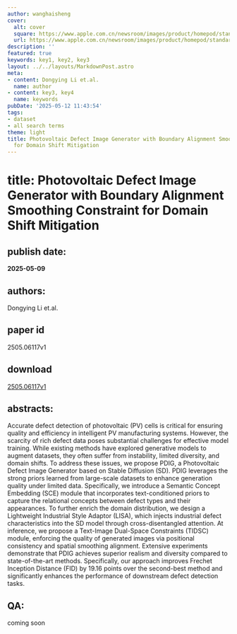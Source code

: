 ```yaml
---
author: wanghaisheng
cover:
  alt: cover
  square: https://www.apple.com.cn/newsroom/images/product/homepod/standard/Apple-HomePod-hero-230118_big.jpg.large_2x.jpg
  url: https://www.apple.com.cn/newsroom/images/product/homepod/standard/Apple-HomePod-hero-230118_big.jpg.large_2x.jpg
description: ''
featured: true
keywords: key1, key2, key3
layout: ../../layouts/MarkdownPost.astro
meta:
- content: Dongying Li et.al.
  name: author
- content: key3, key4
  name: keywords
pubDate: '2025-05-12 11:43:54'
tags:
- dataset
- all search terms
theme: light
title: Photovoltaic Defect Image Generator with Boundary Alignment Smoothing Constraint
  for Domain Shift Mitigation
---
```


# title: Photovoltaic Defect Image Generator with Boundary Alignment Smoothing Constraint for Domain Shift Mitigation 
## publish date: 
**2025-05-09** 
## authors: 
  Dongying Li et.al. 
## paper id
2505.06117v1
## download
[2505.06117v1](http://arxiv.org/abs/2505.06117v1)
## abstracts:
Accurate defect detection of photovoltaic (PV) cells is critical for ensuring quality and efficiency in intelligent PV manufacturing systems. However, the scarcity of rich defect data poses substantial challenges for effective model training. While existing methods have explored generative models to augment datasets, they often suffer from instability, limited diversity, and domain shifts. To address these issues, we propose PDIG, a Photovoltaic Defect Image Generator based on Stable Diffusion (SD). PDIG leverages the strong priors learned from large-scale datasets to enhance generation quality under limited data. Specifically, we introduce a Semantic Concept Embedding (SCE) module that incorporates text-conditioned priors to capture the relational concepts between defect types and their appearances. To further enrich the domain distribution, we design a Lightweight Industrial Style Adaptor (LISA), which injects industrial defect characteristics into the SD model through cross-disentangled attention. At inference, we propose a Text-Image Dual-Space Constraints (TIDSC) module, enforcing the quality of generated images via positional consistency and spatial smoothing alignment. Extensive experiments demonstrate that PDIG achieves superior realism and diversity compared to state-of-the-art methods. Specifically, our approach improves Frechet Inception Distance (FID) by 19.16 points over the second-best method and significantly enhances the performance of downstream defect detection tasks.
## QA:
coming soon
